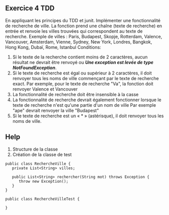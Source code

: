## Exercice 4 TDD
En appliquant les principes du TDD et junit.
Implémenter une fonctionnalité de recherche de ville. La fonction prend une chaîne (texte de recherche) en
entrée et renvoie les villes trouvées qui correspondent au texte de recherche.
Exemple de villes : Paris, Budapest, Skopje, Rotterdam, Valence, Vancouver, Amsterdam, Vienne, Sydney, New York, Londres, Bangkok, Hong Kong, Dubaï, Rome, Istanbul
Conditions:


1. Si le texte de la recherche contient moins de 2 caractères, aucun résultat ne devrait être renvoyé ou ***Une exception est levée de type NotFoundException***.
2. Si le texte de recherche est égal ou supérieur à 2 caractères, il doit renvoyer tous les noms de ville commençant par le texte de recherche exact.
   Par exemple, pour le texte de recherche "Va", la fonction doit renvoyer Valence et Vancouver 
3. La fonctionnalité de recherche doit être insensible à la casse
4. La fonctionnalité de recherche devrait également fonctionner lorsque le texte de recherche n'est qu'une partie d'un nom de ville
   Par exemple "ape" devrait renvoyer la ville "Budapest"
5. Si le texte de recherche est un « * » (astérisque), il doit renvoyer tous les noms de ville.

## Help

1. Structure de la classe
2. Création de la classe de test

```
public class RechercheVille {
   private List<String> villes;
   
   public List<String> rechercher(String mot) throws Exception {
      throw new Exception();
   }
}
```

```
public class RechercheVilleTest {

}
```